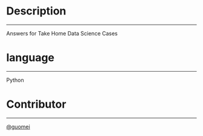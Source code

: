 # Description
---
Answers for Take Home Data Science Cases 


# language 
---
Python 

# Contributor
---
[@guomei](https://github.com/Top1meimei)
